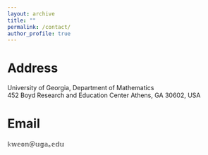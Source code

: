 ```yaml
---
layout: archive
title: ""
permalink: /contact/
author_profile: true
---
```


# Address
University of Georgia, Department of Mathematics  
452 Boyd Research and Education Center
Athens, GA 30602, USA  

# Email
𝕜𝕨𝕖𝕠𝕟＠𝕦𝕘𝕒｡𝕖𝕕𝕦
